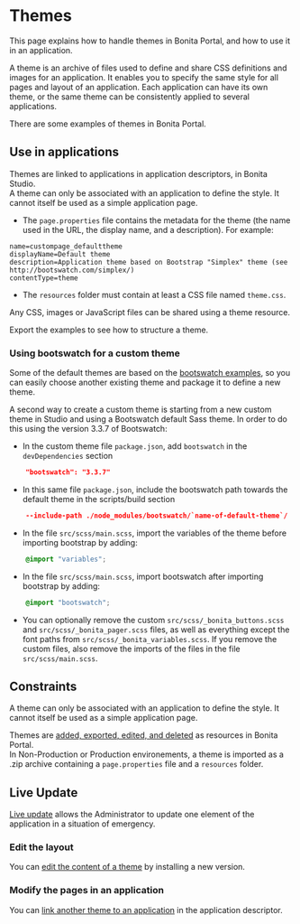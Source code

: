 # Themes

This page explains how to handle themes in Bonita Portal, and how to use it in an application.

A theme is an archive of files used to define and share CSS definitions and images for an application.
It enables you to specify the same style for all pages and layout of an application.
Each application can have its own theme, or the same theme can be consistently applied to several applications.

There are some examples of themes in Bonita Portal.  

## Use in applications

Themes are linked to applications in application descriptors, in Bonita Studio.  
A theme can only be associated with an application to define the style. It cannot itself be used as a simple application page.  
- The `page.properties` file contains the metadata for the theme (the name used in the URL, the display name, and a description). For example: 

```properties
name=custompage_defaulttheme
displayName=Default theme
description=Application theme based on Bootstrap "Simplex" theme (see http://bootswatch.com/simplex/)
contentType=theme
```

- The `resources` folder must contain at least a CSS file named `theme.css`.

Any CSS, images or JavaScript files can be shared using a theme resource.

Export the examples to see how to structure a theme.

### Using bootswatch for a custom theme

Some of the default themes are based on the [bootswatch examples](https://bootswatch.com/), so you can easily choose another existing theme and package it to define a new theme.

A second way to create a custom theme is starting from a new custom theme in Studio and using a Bootswatch default Sass theme. In order to do this using the version 3.3.7 of Bootswatch:

- In the custom theme file `package.json`, add `bootswatch` in the `devDependencies` section

```json
    "bootswatch": "3.3.7"
```

- In this same file `package.json`, include the bootswatch path towards the default theme in the scripts/build section   

```json
    --include-path ./node_modules/bootswatch/`name-of-default-theme`/
```

- In the file `src/scss/main.scss`, import the variables of the theme before importing bootstrap by adding: 

```scss
    @import "variables";
```

- In the file `src/scss/main.scss`, import bootswatch after importing bootstrap by adding: 

```scss
    @import "bootswatch";
```

- You can optionally remove the custom `src/scss/_bonita_buttons.scss` and `src/scss/_bonita_pager.scss` files, as well as everything except the font paths from `src/scss/_bonita_variables.scss`. If you remove the custom files, also remove the imports of the files in the file `src/scss/main.scss`.

## Constraints

A theme can only be associated with an application to define the style. It cannot itself be used as a simple application page.

Themes are [added, exported, edited, and deleted](resource-management.md) as resources in Bonita Portal.  
In Non-Production or Production environements, a theme is imported as a .zip archive containing a `page.properties` file and a `resources` folder.

## Live Update

[Live update](live-update.md) allows the Administrator to update one element of the application in a situation of emergency.

### Edit the layout

You can [edit the content of a theme](resource-management.md#modify) by installing a new version.

### Modify the pages in an application

You can [link another theme to an application](applications.md#define-navigation) in the application descriptor.
